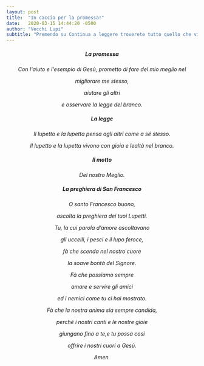 ```yaml
---
layout: post
title:  "In caccia per la promessa!"
date:   2020-03-15 14:44:20 -0500
author: "Vecchi Lupi"
subtitle: "Premendo su Continua a leggere troverete tutto quello che vi serve per poter fare la promessa una volta tornati!"
---
```

<div align="center">
<p>
<h5>La promessa</h5>
<p><em>Con l'aiuto e l'esempio di Gesù, prometto di fare del mio meglio nel</em></p>
<p><em>migliorare me stesso,</em></p>
<p><em>aiutare gli altri</em></p>
<p><em>e osservare la legge del branco.</em></p>
</p>

<p>
<h5>La legge</h5>
<p><em>Il lupetto e la lupetta pensa agli altri come a sé stesso.</em></p>
<p><em>Il lupetto e la lupetta vivono con gioia e lealtà nel branco.</em></p>
</p>

<p>
<h5>Il motto</h5>
<p><em>Del nostro Meglio.</em></p>
</p>

<p>
<h5>La preghiera di San Francesco</h5>
<p><em>O santo Francesco buono,</em></p>
<p><em>ascolta la preghiera dei tuoi Lupetti.</em></p>
<p><em>Tu, la cui parola d’amore ascoltavano</em></p>
<p><em>gli uccelli, i pesci e il lupo feroce,</em></p>
<p><em>fà che scenda nel nostro cuore</em></p>
<p><em>la soave bontà del Signore.</em></p>
<p><em>Fà che possiamo sempre</em></p>
<p><em>amare e servire gli amici</em></p>
<p><em>ed i nemici come tu ci hai mostrato.</em></p>
<p><em>Fà che la nostra anima sia sempre candida,</em></p>
<p><em>perché i nostri canti e le nostre gioie</em></p>
<p><em>giungano fino a te,e tu possa così</em></p>
<p><em>offrire i nostri cuori a Gesù.</em></p>
<p><em>Amen. </em></p>
</p>
</div>

[jekyll-docs]: https://jekyllrb.com/docs/home
[jekyll-gh]:   https://github.com/jekyll/jekyll
[jekyll-talk]: https://talk.jekyllrb.com/
